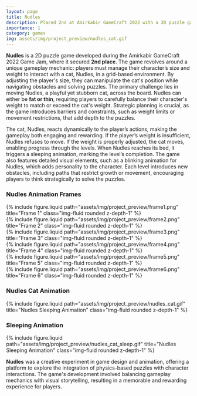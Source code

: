 ```yaml
---
layout: page
title: Nudles
description: Placed 2nd at Amirkabir GameCraft 2022 with a 2D puzzle game where players solve challenges by manipulating weights to move a cat through obstacles.
importance: 1
category: games
img: assets/img/project_preview/nudles_cat.gif
---
```


**Nudles** is a 2D puzzle game developed during the Amirkabir GameCraft 2022 Game Jam, where it secured **2nd place**. The game revolves around a unique gameplay mechanic: players must manage their character’s size and weight to interact with a cat, Nudles, in a grid-based environment. By adjusting the player's size, they can manipulate the cat's position while navigating obstacles and solving puzzles. The primary challenge lies in moving Nudles, a playful yet stubborn cat, across the board. Nudles can either be **fat or thin**, requiring players to carefully balance their character's weight to match or exceed the cat's weight. Strategic planning is crucial, as the game introduces barriers and constraints, such as weight limits or movement restrictions, that add depth to the puzzles.

The cat, Nudles, reacts dynamically to the player’s actions, making the gameplay both engaging and rewarding. If the player’s weight is insufficient, Nudles refuses to move. If the weight is properly adjusted, the cat moves, enabling progress through the levels. When Nudles reaches its bed, it triggers a sleeping animation, marking the level’s completion. The game also features detailed visual elements, such as a blinking animation for Nudles, which adds personality to the character. Each level introduces new obstacles, including paths that restrict growth or movement, encouraging players to think strategically to solve the puzzles.

### Nudles Animation Frames

<div class="row justify-content-sm-center">
  <div class="col-sm-2 mt-3 mt-md-0">
    {% include figure.liquid path="assets/img/project_preview/frame1.png" title="Frame 1" class="img-fluid rounded z-depth-1" %}
  </div>
  <div class="col-sm-2 mt-3 mt-md-0">
    {% include figure.liquid path="assets/img/project_preview/frame2.png" title="Frame 2" class="img-fluid rounded z-depth-1" %}
  </div>
  <div class="col-sm-2 mt-3 mt-md-0">
    {% include figure.liquid path="assets/img/project_preview/frame3.png" title="Frame 3" class="img-fluid rounded z-depth-1" %}
  </div>
  <div class="col-sm-2 mt-3 mt-md-0">
    {% include figure.liquid path="assets/img/project_preview/frame4.png" title="Frame 4" class="img-fluid rounded z-depth-1" %}
  </div>
  <div class="col-sm-2 mt-3 mt-md-0">
    {% include figure.liquid path="assets/img/project_preview/frame5.png" title="Frame 5" class="img-fluid rounded z-depth-1" %}
  </div>
  <div class="col-sm-2 mt-3 mt-md-0">
    {% include figure.liquid path="assets/img/project_preview/frame6.png" title="Frame 6" class="img-fluid rounded z-depth-1" %}
  </div>
</div>

### Nudles Cat Animation

<div class="row justify-content-sm-center">
  <div class="col-sm-8 mt-3 mt-md-0">
    {% include figure.liquid path="assets/img/project_preview/nudles_cat.gif" title="Nudles Sleeping Animation" class="img-fluid rounded z-depth-1" %}
  </div>
</div>

### Sleeping Animation

<div class="row justify-content-sm-center">
  <div class="col-sm-8 mt-3 mt-md-0">
    {% include figure.liquid path="assets/img/project_preview/nudles_cat_sleep.gif" title="Nudles Sleeping Animation" class="img-fluid rounded z-depth-1" %}
  </div>
</div>

**Nudles** was a creative experiment in game design and animation, offering a platform to explore the integration of physics-based puzzles with character interactions. The game's development involved balancing gameplay mechanics with visual storytelling, resulting in a memorable and rewarding experience for players.

